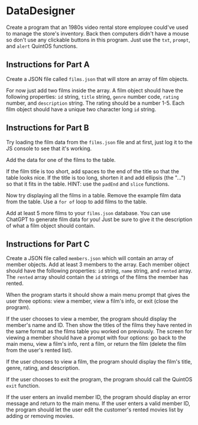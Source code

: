 # DataDesigner

Create a program that an 1980s video rental store employee could've used to manage the store's inventory. Back then computers didn't have a mouse so don't use any clickable buttons in this program. Just use the `txt`, `prompt`, and `alert` QuintOS functions.

## Instructions for Part A

Create a JSON file called `films.json` that will store an array of film objects.

For now just add two films inside the array. A film object should have the following properties: `id` string, `title` string, `genre` number code, `rating` number, and `description` string. The rating should be a number 1-5. Each film object should have a unique two character long `id` string.

## Instructions for Part B

Try loading the film data from the `films.json` file and at first, just log it to the JS console to see that it's working.

Add the data for one of the films to the table.

If the film title is too short, add spaces to the end of the title so that the table looks nice. If the title is too long, shorten it and add ellipsis (the "...") so that it fits in the table. HINT: use the `padEnd` and `slice` functions.

Now try displaying all the films in a table. Remove the example film data from the table. Use a `for of` loop to add films to the table.

Add at least 5 more films to your `films.json` database. You can use ChatGPT to generate film data for you! Just be sure to give it the description of what a film object should contain.

## Instructions for Part C

Create a JSON file called `members.json` which will contain an array of member objects. Add at least 3 members to the array. Each member object should have the following properties: `id` string, `name` string, and `rented` array. The `rented` array should contain the `id` strings of the films the member has rented.

When the program starts it should show a main menu prompt that gives the user three options: view a member, view a film's info, or exit (close the program).

If the user chooses to view a member, the program should display the member's name and ID. Then show the titles of the films they have rented in the same format as the films table you worked on previously. The screen for viewing a member should have a prompt with four options: go back to the main menu, view a film's info, rent a film, or return the film (delete the film from the user's rented list).

If the user chooses to view a film, the program should display the film's title, genre, rating, and description.

If the user chooses to exit the program, the program should call the QuintOS `exit` function.

If the user enters an invalid member ID, the program should display an error message and return to the main menu. If the user enters a valid member ID, the program should let the user edit the customer's rented movies list by adding or removing movies.
